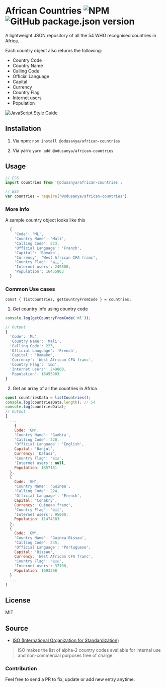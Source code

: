 # African Countries ![NPM](https://img.shields.io/npm/l/@odusanya/african-countries.svg?style=popout) ![GitHub package.json version](https://img.shields.io/github/package-json/v/odusanya/African-countries.svg)

A lightweight JSON repository of all the 54 WHO recognised countries in Africa. 

Each country object also returns the following:
- Country Code
- Country Name
- Calling Code
- Official Language
- Capital
- Currency
- Country Flag
- Internet users
- Population

[![JavaScript Style Guide](https://cdn.rawgit.com/standard/standard/master/badge.svg)](https://github.com/standard/standard)

## Installation

1. Via npm: `npm install @odusanya/african-countries`

2. Via yarn: `yarn add @odusanya/african-countries`

## Usage

``` js
// ES6
import countries from '@odusanya/african-countries';

// ES5
var countries = require('@odusanya/african-countries');
```

### More Info

A sample country object looks like this

```js
  {
    'Code': 'ML',
    'Country Name': 'Mali',
    'Calling Code': 223,
    'Official Language': 'French',
    'Capital': 'Bamako',
    'Currency': 'West African CFA franc',
    'Country Flag': '🇲🇱',
    'Internet users': 249800,
    'Population': 16455903
  }
```

### Common Use cases

`const { listCountries, getCountryFromCode } = countries;`

1. Get country info using country code

``` js
console.log(getCountryFromCode('ml')); 

// Output
{
  'Code': 'ML',
  'Country Name': 'Mali',
  'Calling Code': 223,
  'Official Language': 'French',
  'Capital': 'Bamako',
  'Currency': 'West African CFA franc',
  'Country Flag': '🇲🇱',
  'Internet users': 249800,
  'Population': 16455903
}
```


2. Get an array of all the countries in Africa

```js
const countriesData = listCountries();
console.log(countriesData.length); // 54 
console.log(countriesData); 
// Output
[
  ...
    {
    Code: 'GM',
    'Country Name': 'Gambia',
    'Calling Code': 220,
    'Official Language': 'English',
    Capital: 'Banjul',
    Currency: 'Dalasi',
    'Country Flag': '🇬🇲',
    'Internet users': null,
    Population: 1857181
  },
  {
    Code: 'GN',
    'Country Name': 'Guinea',
    'Calling Code': 224,
    'Official Language': 'French',
    Capital: 'Conakry',
    Currency: 'Guinean franc',
    'Country Flag': '🇬🇳',
    'Internet users': 95000,
    Population: 11474383
  },
  {
    Code: 'GW',
    'Country Name': 'Guinea-Bissau',
    'Calling Code': 245,
    'Official Language': 'Portuguese',
    Capital: 'Bissau',
    Currency: 'West African CFA franc',
    'Country Flag': '🇬🇼',
    'Internet users': 37100,
    Population: 1693398
  }
  ...
]
```

## License

MIT

## Source
 - [ISO (International Organization for Standardization)](https://www.iso.org/iso-3166-country-codes.html)
>ISO makes the list of alpha-2 country codes available for internal use and non-commercial purposes free of charge.

### Contribution

Feel free to send a PR to fix, update or add new entry anytime.
